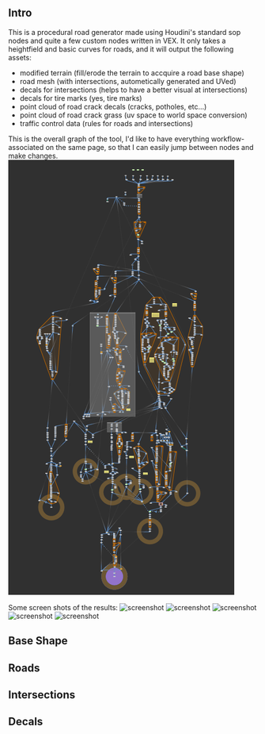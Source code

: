 ## Intro

This is a procedural road generator made using Houdini's standard sop nodes and quite a few custom nodes written in VEX. It only takes a heightfield and basic 
curves for roads, and it will output the following assets:
  - modified terrain (fill/erode the terrain to accquire a road base shape)
  - road mesh (with intersections, autometically generated and UVed)
  - decals for intersections (helps to have a better visual at intersections)
  - decals for tire marks (yes, tire marks)
  - point cloud of road crack decals (cracks, potholes, etc...)
  - point cloud of road crack grass (uv space to world space conversion)
  - traffic control data (rules for roads and intersections)

This is the overall graph of the tool, I'd like to have everything workflow-associated on the same page, so that I can easily jump between nodes and make changes.   
![screenshot](https://github.com/slcoddity/slcoddity.github.io/blob/master/assets/Screenshot%202022-12-21%20111310.png?raw=true)

Some screen shots of the results:
![screenshot](https://github.com/slcoddity/slcoddity.github.io/blob/master/assets/Screenshot%202022-12-25%20203830.png?raw=true)
![screenshot](https://github.com/slcoddity/slcoddity.github.io/blob/master/assets/Screenshot%202022-12-25%20204205.png?raw=true)
![screenshot](https://github.com/slcoddity/slcoddity.github.io/blob/master/assets/Screenshot%202022-12-25%20204304.png?raw=true)
![screenshot](https://github.com/slcoddity/slcoddity.github.io/blob/master/assets/Screenshot%202022-12-25%20204437.png?raw=true)
![screenshot](https://github.com/slcoddity/slcoddity.github.io/blob/master/assets/Screenshot%202022-12-25%20205234.png?raw=true)

## Base Shape

## Roads

## Intersections

## Decals
